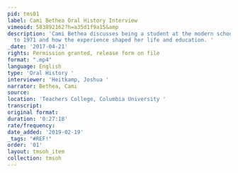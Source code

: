```yaml
---
pid: tms01
label: Cami Bethea Oral History Interview
vimeoid: 583892162?h=a35d1f9a15&amp
description: 'Cami Bethea discusses being a student at the modern school from 1964
  to 1971 and how the experience shaped her life and education. '
_date: '2017-04-21'
rights: Permission granted, release form on file
format: ".mp4"
language: English
type: 'Oral History '
interviewer: 'Heitkamp, Joshua '
narrator: Bethea, Cami
source:
location: 'Teachers College, Columbia University '
transcript:
original format:
duration: '0:27:18'
rate/frequency:
date_added: '2019-02-19'
_tags: "#REF!"
order: '01'
layout: tmsoh_item
collection: tmsoh
---
```


